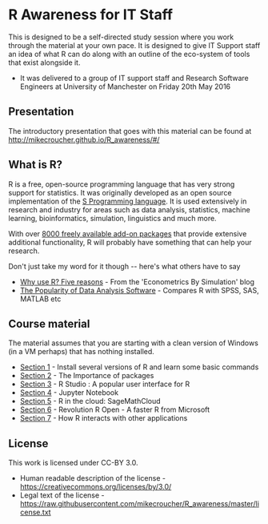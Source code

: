# R Awareness for IT Staff

This is designed to be a self-directed study session where you work through the material at your own pace.
It is designed to give IT Support staff an idea of what R can do along with an outline of the eco-system of tools that exist alongside it.

* It was delivered to a group of IT support staff and Research Software Engineers at University of Manchester on Friday 20th May 2016

## Presentation

The introductory presentation that goes with this material can be found at [http://mikecroucher.github.io/R_awareness/#/ ](http://mikecroucher.github.io/R_awareness/#/)

## What is R?

R is a free, open-source programming language that has very strong support for statistics. It was originally developed as an open source implementation of the [S Programming language](https://en.wikipedia.org/wiki/S_(programming_language)).
It is used extensively in research and industry for areas such as data analysis, statistics, machine learning, bioinformatics, simulation, linguistics and much more.

With over [8000 freely available add-on packages](https://cran.r-project.org/web/packages/) that provide extensive additional functionality, R will probably have something that can help your research.

Don't just take my word for it though -- here's what others have to say

* [Why use R? Five reasons](http://www.econometricsbysimulation.com/2014/03/why-use-r-five-reasons.html) - From the 'Econometrics By Simulation' blog
* [The Popularity of Data Analysis Software](http://r4stats.com/articles/popularity/) - Compares R with SPSS, SAS, MATLAB etc

## Course material

The material assumes that you are starting with a clean version of Windows (in a VM perhaps) that has nothing installed.

* [Section 1](./Section1.md) - Install several versions of R and learn some basic commands
* [Section 2](./Section2.md) - The Importance of packages
* [Section 3](./Section3.md) - R Studio : A popular user interface for R
* [Section 4](./Section4.md) - Jupyter Notebook
* [Section 5](./Section5.md) - R in the cloud: SageMathCloud
* [Section 6](./Section6.md) - Revolution R Open - A faster R from Microsoft
* [Section 7](./Section7.md) - How R interacts with other applications

## License

This work is licensed under CC-BY 3.0.

* Human readable description of the license - https://creativecommons.org/licenses/by/3.0/
* Legal text of the license - https://raw.githubusercontent.com/mikecroucher/R_awareness/master/license.txt
